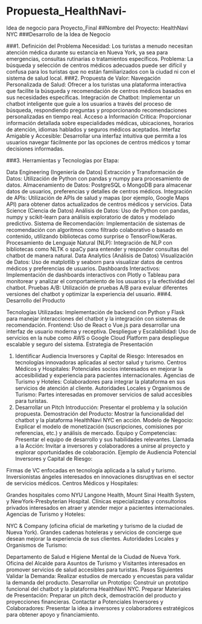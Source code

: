 # Propuesta_HealthNavi-
Idea de negocio para Proyecto_Final
##Nombre del Proyecto: HealthNavi NYC
###Desarrollo de la Idea de Negocio

###1. Definición del Problema
  Necesidad: Los turistas a menudo necesitan atención médica durante su estancia en Nueva York, ya sea para emergencias, consultas rutinarias o tratamientos específicos.
  Problema: La búsqueda y selección de centros médicos adecuados puede ser difícil y confusa para los turistas que no están familiarizados con la ciudad ni con el sistema de     salud local.
###2. Propuesta de Valor: Navegación Personalizada de Salud: Ofrecer a los turistas una plataforma interactiva que facilite la búsqueda y recomendación de centros médicos basados en sus necesidades específicas.
Integración de Chatbot: Implementar un chatbot inteligente que guíe a los usuarios a través del proceso de búsqueda, respondiendo preguntas y proporcionando recomendaciones personalizadas en tiempo real.
Acceso a Información Crítica: Proporcionar información detallada sobre especialidades médicas, ubicaciones, horarios de atención, idiomas hablados y seguros médicos aceptados.
Interfaz Amigable y Accesible: Desarrollar una interfaz intuitiva que permita a los usuarios navegar fácilmente por las opciones de centros médicos y tomar decisiones informadas.

###3. Herramientas y Tecnologías por Etapa:

Data Engineering (Ingeniería de Datos)
Extracción y Transformación de Datos: Utilización de Python con pandas y numpy para procesamiento de datos.
Almacenamiento de Datos: PostgreSQL o MongoDB para almacenar datos de usuarios, preferencias y detalles de centros médicos.
Integración de APIs: Utilización de APIs de salud y mapas (por ejemplo, Google Maps API) para obtener datos actualizados de centros médicos y servicios.
Data Science (Ciencia de Datos)
Análisis de Datos: Uso de Python con pandas, numpy y scikit-learn para análisis exploratorio de datos y modelado predictivo.
Sistema de Recomendación: Implementación de sistemas de recomendación con algoritmos como filtrado colaborativo o basado en contenido, utilizando bibliotecas como surprise o TensorFlow/Keras.
Procesamiento de Lenguaje Natural (NLP): Integración de NLP con bibliotecas como NLTK o spaCy para entender y responder consultas del chatbot de manera natural.
Data Analytics (Análisis de Datos)
Visualización de Datos: Uso de matplotlib y seaborn para visualizar datos de centros médicos y preferencias de usuarios.
Dashboards Interactivos: Implementación de dashboards interactivos con Plotly o Tableau para monitorear y analizar el comportamiento de los usuarios y la efectividad del chatbot.
Pruebas A/B: Utilización de pruebas A/B para evaluar diferentes versiones del chatbot y optimizar la experiencia del usuario.
###4. Desarrollo del Producto

Tecnologías Utilizadas: Implementación de backend con Python y Flask para manejar interacciones del chatbot y la integración con sistemas de recomendación.
Frontend: Uso de React o Vue.js para desarrollar una interfaz de usuario moderna y receptiva.
Despliegue y Escalabilidad: Uso de servicios en la nube como AWS o Google Cloud Platform para despliegue escalable y seguro del sistema.
Estrategia de Presentación
1. Identificar Audiencia
Inversores y Capital de Riesgo: Interesados en tecnologías innovadoras aplicadas al sector salud y turismo.
Centros Médicos y Hospitales: Potenciales socios interesados en mejorar la accesibilidad y experiencia para pacientes internacionales.
Agencias de Turismo y Hoteles: Colaboradores para integrar la plataforma en sus servicios de atención al cliente.
Autoridades Locales y Organismos de Turismo: Partes interesadas en promover servicios de salud accesibles para turistas.
2. Desarrollar un Pitch
Introducción: Presentar el problema y la solución propuesta.
Demostración del Producto: Mostrar la funcionalidad del chatbot y la plataforma HealthNavi NYC en acción.
Modelo de Negocio: Explicar el modelo de monetización (suscripciones, comisiones por referencias, etc.) y análisis de mercado.
Equipo y Competencias: Presentar el equipo de desarrollo y sus habilidades relevantes.
Llamada a la Acción: Invitar a inversores y colaboradores a unirse al proyecto y explorar oportunidades de colaboración.
Ejemplo de Audiencia Potencial
Inversores y Capital de Riesgo:

Firmas de VC enfocadas en tecnología aplicada a la salud y turismo.
Inversionistas ángeles interesados en innovaciones disruptivas en el sector de servicios médicos.
Centros Médicos y Hospitales:

Grandes hospitales como NYU Langone Health, Mount Sinai Health System, y NewYork-Presbyterian Hospital.
Clínicas especializadas y consultorios privados interesados en atraer y atender mejor a pacientes internacionales.
Agencias de Turismo y Hoteles:

NYC & Company (oficina oficial de marketing y turismo de la ciudad de Nueva York).
Grandes cadenas hoteleras y servicios de concierge que desean mejorar la experiencia de sus clientes.
Autoridades Locales y Organismos de Turismo:

Departamento de Salud e Higiene Mental de la Ciudad de Nueva York.
Oficina del Alcalde para Asuntos de Turismo y Visitantes interesados en promover servicios de salud accesibles para turistas.
Pasos Siguientes
Validar la Demanda: Realizar estudios de mercado y encuestas para validar la demanda del producto.
Desarrollar un Prototipo: Construir un prototipo funcional del chatbot y la plataforma HealthNavi NYC.
Preparar Materiales de Presentación: Preparar un pitch deck, demostración del producto y proyecciones financieras.
Contactar a Potenciales Inversores y Colaboradores: Presentar la idea a inversores y colaboradores estratégicos para obtener apoyo y financiamiento.
